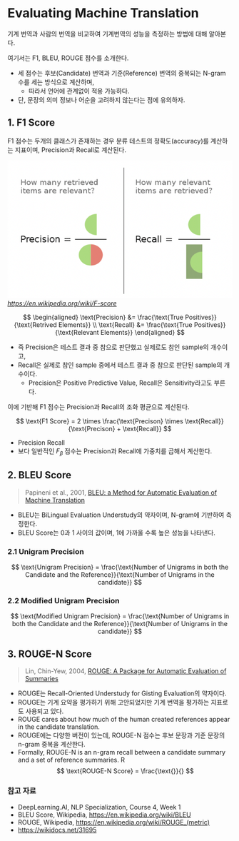 # Evaluating Machine Translation

기계 번역과 사람의 번역을 비교하여 기계번역의 성능을 측정하는 방법에 대해 알아본다.

여기서는 F1, BLEU, ROUGE 점수를 소개한다. 
- 세 점수는 후보(Candidate) 번역과 기준(Reference) 번역의 중복되는 N-gram 수를 세는 방식으로 계산하며, 
    - 따라서 언어에 관계없이 적용 가능하다.
- 단, 문장의 의미 정보나 어순을 고려하지 않는다는 점에 유의하자.

## 1. F1 Score
F1 점수는 두개의 클래스가 존재하는 경우 분류 테스트의 정확도(accuracy)를 계산하는 지표이며, Precision과 Recall로 계산된다.

![](img/precision_n_recall.png)
*https://en.wikipedia.org/wiki/F-score*

$$
\begin{aligned}
\text{Precision} &= \frac{\text{True Positives}}{\text{Retrived Elements}} \\
\text{Recall} &= \frac{\text{True Positives}}{\text{Relevant Elements}} 
\end{aligned}
$$

- 즉 Precision은 테스트 결과 중 참으로 판단했고 실제로도 참인 sample의 개수이고,
- Recall은 실제로 참인 sample 중에서 테스트 결과 중 참으로 판단된 sample의 개수이다.
    - Precision은 Positive Predictive Value, Recall은 Sensitivity라고도 부른다.

이에 기반해 F1 점수는 Precision과 Recall의 조화 평균으로 계산된다. 

$$
\text{F1 Score} = 2 \times \frac{\text{Precison} \times \text{Recall}}{\text{Precison} + \text{Recall}}
$$

- Precision Recall
- 보다 일반적인 $F_{\beta}$ 점수는 Precision과 Recall에 가중치를 곱해서 계산한다.



## 2. BLEU Score
> Papineni et al., 2001, [BLEU: a Method for Automatic Evaluation of Machine Translation](https://aclanthology.org/P02-1040.pdf)

- BLEU는 BiLingual Evaluation Understudy의 약자이며, N-gram에 기반하여 측정한다.
- BLEU Score는 0과 1 사이의 값이며, 1에 가까울 수록 높은 성능을 나타낸다.

### 2.1 Unigram Precision
$$
\text{Unigram Precision} = \frac{\text{Number of Unigrams in both the Candidate and the Reference}}{\text{Number of Unigrams in the candidate}}
$$

### 2.2 Modified Unigram Precision
$$
\text{Modified Unigram Precision} = \frac{\text{Number of Unigrams in both the Candidate and the Reference}}{\text{Number of Unigrams in the candidate}}
$$




## 3. ROUGE-N Score
> Lin, Chin-Yew, 2004, [ROUGE: A Package for Automatic Evaluation of Summaries](https://aclanthology.org/W04-1013.pdf)
- ROUGE는 Recall-Oriented Understudy for Gisting Evaluation의 약자이다.
- ROUGE는 기계 요약을 평가하기 위해 고안되었지만 기계 번역을 평가하는 지표로도 사용되고 있다. 
- ROUGE cares about how much of the human created references appear in the candidate translation. 
- ROUGE에는 다양한 버전이 있는데, ROUGE-N 점수는 후보 문장과 기준 문장의 n-gram 중복을 계산한다. 
- Formally, ROUGE-N is an n-gram recall between a
candidate summary and a set of reference summaries. R
$$
\text{ROUGE-N Score} = \frac{\text{}}{}
$$



### 참고 자료
- DeepLearning.AI, NLP Specialization, Course 4, Week 1
- BLEU Score, Wikipedia, https://en.wikipedia.org/wiki/BLEU
- ROUGE, Wikipedia, https://en.wikipedia.org/wiki/ROUGE_(metric)
- https://wikidocs.net/31695
